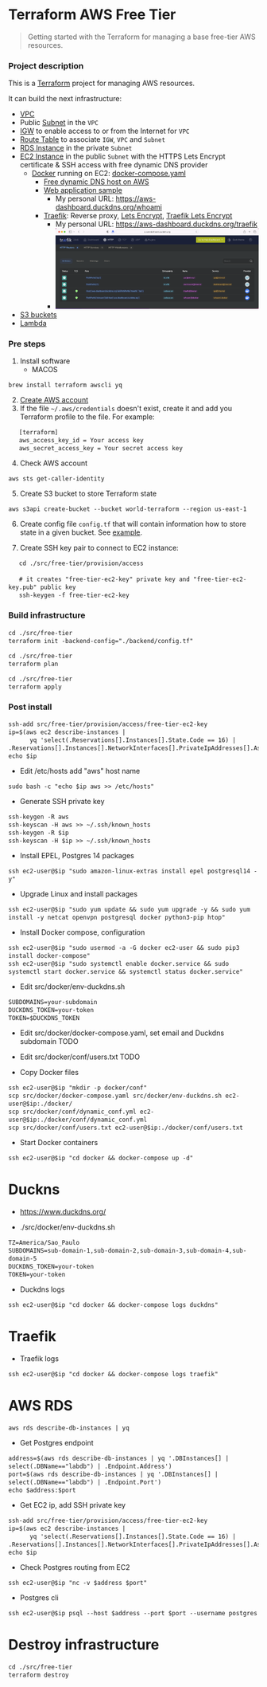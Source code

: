 # Terraform AWS Free Tier

> Getting started with the Terraform for managing a base free-tier AWS resources.

### Project description

This is a [Terraform](https://www.terraform.io/) project for managing AWS resources. 

It can build the next infrastructure:

   * [VPC](https://docs.aws.amazon.com/vpc/latest/userguide/what-is-amazon-vpc.html)
   * Public [Subnet](https://docs.aws.amazon.com/vpc/latest/userguide/working-with-vpcs.html#AddaSubnet) in the `VPC`
   * [IGW](https://docs.aws.amazon.com/vpc/latest/userguide/VPC_Internet_Gateway.html) to enable access to or from the Internet for `VPC`
   * [Route Table](https://docs.aws.amazon.com/vpc/latest/userguide/VPC_Route_Tables.html) to associate `IGW`, `VPC` and `Subnet`
   * [RDS Instance](https://docs.aws.amazon.com/AmazonRDS/latest/UserGuide/concepts.html) in the private `Subnet`
   * [EC2 Instance](https://docs.aws.amazon.com/AWSEC2/latest/UserGuide/concepts.html) in the public `Subnet` with the HTTPS Lets Encrypt certificate & SSH access with free dynamic DNS provider
      * [Docker](https://docs.docker.com/get-started/overview/) running on EC2: [docker-compose.yaml](./src/docker/docker-compose.yaml)
         * [Free dynamic DNS host on AWS](https://www.duckdns.org/)
         * [Web application sample](https://github.com/traefik/whoami)
            * My personal URL: https://aws-dashboard.duckdns.org/whoami
         * [Traefik](https://traefik.io/traefik/): Reverse proxy, [Lets Encrypt](https://letsencrypt.org/), [Traefik Lets Encrypt](https://doc.traefik.io/traefik/https/acme/)
            * My personal URL: https://aws-dashboard.duckdns.org/traefik
            * ![alt text](docs/aws-traefik.png "Traefik reverse proxy running on EC2")
   * [S3 buckets](https://docs.aws.amazon.com/AmazonS3/latest/userguide/Welcome.html) 
   * [Lambda](https://docs.aws.amazon.com/lambda/latest/dg/gettingstarted-concepts.html)

### Pre steps

1. Install software
   * MACOS 
 ```shell
brew install terraform awscli yq
```
2. [Create AWS account](https://amazon.com/aws)
3. If the file `~/.aws/credentials` doesn't exist, create it and add you Terraform profile to the file. For example:
```text
   [terraform]
   aws_access_key_id = Your access key
   aws_secret_access_key = Your secret access key 
```
4. Check AWS account
```shell
aws sts get-caller-identity
```
5. Create S3 bucket to store Terraform state
```shell
aws s3api create-bucket --bucket world-terraform --region us-east-1
```
6. Create config file `config.tf` that will contain information how to store state in a given bucket. See [example](./src/free-tier/backend/example.config.tf).

8. Create SSH key pair to connect to EC2 instance:
```shell
   cd ./src/free-tier/provision/access

   # it creates "free-tier-ec2-key" private key and "free-tier-ec2-key.pub" public key
   ssh-keygen -f free-tier-ec2-key
``` 
   
### Build infrastructure

```shell
cd ./src/free-tier
terraform init -backend-config="./backend/config.tf"
```

```shell
cd ./src/free-tier
terraform plan
```

```shell
cd ./src/free-tier
terraform apply
```

### Post install

```shell
ssh-add src/free-tier/provision/access/free-tier-ec2-key
ip=$(aws ec2 describe-instances | 
      yq 'select(.Reservations[].Instances[].State.Code == 16) | .Reservations[].Instances[].NetworkInterfaces[].PrivateIpAddresses[].Association.PublicIp')
echo $ip
```

   * Edit /etc/hosts add "aws" host name
```shell
sudo bash -c "echo $ip aws >> /etc/hosts"
```

   * Generate SSH private key
```shell
ssh-keygen -R aws  
ssh-keyscan -H aws >> ~/.ssh/known_hosts
ssh-keygen -R $ip
ssh-keyscan -H $ip >> ~/.ssh/known_hosts
```

   * Install EPEL, Postgres 14 packages
```shell
ssh ec2-user@$ip "sudo amazon-linux-extras install epel postgresql14 -y"
```

   * Upgrade Linux and install packages
```shell
ssh ec2-user@$ip "sudo yum update && sudo yum upgrade -y && sudo yum install -y netcat openvpn postgresql docker python3-pip htop"
```

   * Install Docker compose, configuration
```shell
ssh ec2-user@$ip "sudo usermod -a -G docker ec2-user && sudo pip3 install docker-compose"
ssh ec2-user@$ip "sudo systemctl enable docker.service && sudo systemctl start docker.service && systemctl status docker.service"
```

   * Edit src/docker/env-duckdns.sh
```text
SUBDOMAINS=your-subdomain
DUCKDNS_TOKEN=your-token
TOKEN=$DUCKDNS_TOKEN
``` 

   * Edit src/docker/docker-compose.yaml, set email and Duckdns subdomain TODO

   * Edit src/docker/conf/users.txt TODO

   * Copy Docker files
```shell
ssh ec2-user@$ip "mkdir -p docker/conf"
scp src/docker/docker-compose.yaml src/docker/env-duckdns.sh ec2-user@$ip:./docker/
scp src/docker/conf/dynamic_conf.yml ec2-user@$ip:./docker/conf/dynamic_conf.yml
scp src/docker/conf/users.txt ec2-user@$ip:./docker/conf/users.txt
```

   * Start Docker containers
```shell
ssh ec2-user@$ip "cd docker && docker-compose up -d"
```

# Duckns
   * https://www.duckdns.org/

   * ./src/docker/env-duckdns.sh
```text
TZ=America/Sao_Paulo
SUBDOMAINS=sub-domain-1,sub-domain-2,sub-domain-3,sub-domain-4,sub-domain-5
DUCKDNS_TOKEN=your-token
TOKEN=your-token
```

   * Duckdns logs
```shell
ssh ec2-user@$ip "cd docker && docker-compose logs duckdns"
```

# Traefik
   * Traefik logs
```shell
ssh ec2-user@$ip "cd docker && docker-compose logs traefik"
```

# AWS RDS
```shell
aws rds describe-db-instances | yq
```

   * Get Postgres endpoint
```shell
address=$(aws rds describe-db-instances | yq '.DBInstances[] | select(.DBName=="labdb") | .Endpoint.Address')
port=$(aws rds describe-db-instances | yq '.DBInstances[] | select(.DBName=="labdb") | .Endpoint.Port')
echo $address:$port
```

   * Get EC2 ip, add SSH private key
```shell
ssh-add src/free-tier/provision/access/free-tier-ec2-key
ip=$(aws ec2 describe-instances | 
      yq 'select(.Reservations[].Instances[].State.Code == 16) | .Reservations[].Instances[].NetworkInterfaces[].PrivateIpAddresses[].Association.PublicIp')
echo $ip
```

   * Check Postgres routing from EC2
```shell
ssh ec2-user@$ip "nc -v $address $port"
```

   * Postgres cli
```shell
ssh ec2-user@$ip psql --host $address --port $port --username postgres
```

# Destroy infrastructure
```shell
cd ./src/free-tier
terraform destroy
```
